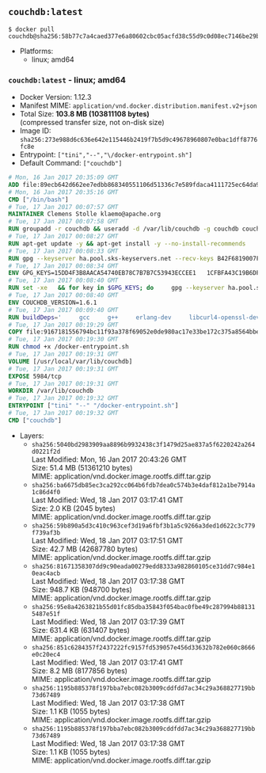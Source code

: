 ## `couchdb:latest`

```console
$ docker pull couchdb@sha256:58b77c7a4caed377e6a80602cbc05acfd38c55d9c0d08ec7146be29b8492ba28
```

-	Platforms:
	-	linux; amd64

### `couchdb:latest` - linux; amd64

-	Docker Version: 1.12.3
-	Manifest MIME: `application/vnd.docker.distribution.manifest.v2+json`
-	Total Size: **103.8 MB (103811108 bytes)**  
	(compressed transfer size, not on-disk size)
-	Image ID: `sha256:273e988d6c636e642e115446b2419f7b5d9c49678960807e0bac1dff8776fc8e`
-	Entrypoint: `["tini","--","\/docker-entrypoint.sh"]`
-	Default Command: `["couchdb"]`

```dockerfile
# Mon, 16 Jan 2017 20:35:09 GMT
ADD file:89ecb642d662ee7edbb868340551106d51336c7e589fdaca4111725ec64da957 in / 
# Mon, 16 Jan 2017 20:35:16 GMT
CMD ["/bin/bash"]
# Tue, 17 Jan 2017 00:07:57 GMT
MAINTAINER Clemens Stolle klaemo@apache.org
# Tue, 17 Jan 2017 00:07:58 GMT
RUN groupadd -r couchdb && useradd -d /var/lib/couchdb -g couchdb couchdb
# Tue, 17 Jan 2017 00:08:27 GMT
RUN apt-get update -y && apt-get install -y --no-install-recommends     ca-certificates     curl     erlang-nox     libicu52     libmozjs185-1.0     libnspr4     libnspr4-0d   && rm -rf /var/lib/apt/lists/*
# Tue, 17 Jan 2017 00:08:33 GMT
RUN gpg --keyserver ha.pool.sks-keyservers.net --recv-keys B42F6819007F00F88E364FD4036A9C25BF357DD4   && curl -o /usr/local/bin/gosu -fSL "https://github.com/tianon/gosu/releases/download/1.7/gosu-$(dpkg --print-architecture)"   && curl -o /usr/local/bin/gosu.asc -fSL "https://github.com/tianon/gosu/releases/download/1.7/gosu-$(dpkg --print-architecture).asc"   && gpg --verify /usr/local/bin/gosu.asc   && rm /usr/local/bin/gosu.asc   && chmod +x /usr/local/bin/gosu   && gpg --keyserver ha.pool.sks-keyservers.net --recv-keys 6380DC428747F6C393FEACA59A84159D7001A4E5   && curl -o /usr/local/bin/tini -fSL "https://github.com/krallin/tini/releases/download/v0.9.0/tini"   && curl -o /usr/local/bin/tini.asc -fSL "https://github.com/krallin/tini/releases/download/v0.9.0/tini.asc"   && gpg --verify /usr/local/bin/tini.asc   && rm /usr/local/bin/tini.asc   && chmod +x /usr/local/bin/tini
# Tue, 17 Jan 2017 00:08:34 GMT
ENV GPG_KEYS=15DD4F3B8AACA54740EB78C7B7B7C53943ECCEE1   1CFBFA43C19B6DF4A0CA3934669C02FFDF3CEBA3   25BBBAC113C1BFD5AA594A4C9F96B92930380381   4BFCA2B99BADC6F9F105BEC9C5E32E2D6B065BFB   5D680346FAA3E51B29DBCB681015F68F9DA248BC   7BCCEB868313DDA925DF1805ECA5BCB7BB9656B0   C3F4DFAEAD621E1C94523AEEC376457E61D50B88   D2B17F9DA23C0A10991AF2E3D9EE01E47852AEE4   E0AF0A194D55C84E4A19A801CDB0C0F904F4EE9B
# Tue, 17 Jan 2017 00:08:40 GMT
RUN set -xe   && for key in $GPG_KEYS; do     gpg --keyserver ha.pool.sks-keyservers.net --recv-keys "$key";   done
# Tue, 17 Jan 2017 00:08:40 GMT
ENV COUCHDB_VERSION=1.6.1
# Tue, 17 Jan 2017 00:09:40 GMT
RUN buildDeps='     gcc     g++     erlang-dev     libcurl4-openssl-dev     libicu-dev     libmozjs185-dev     libnspr4-dev     make   '   && apt-get update && apt-get install -y --no-install-recommends $buildDeps   && curl -fSL http://apache.osuosl.org/couchdb/source/$COUCHDB_VERSION/apache-couchdb-$COUCHDB_VERSION.tar.gz -o couchdb.tar.gz   && curl -fSL https://www.apache.org/dist/couchdb/source/$COUCHDB_VERSION/apache-couchdb-$COUCHDB_VERSION.tar.gz.asc -o couchdb.tar.gz.asc   && gpg --verify couchdb.tar.gz.asc   && mkdir -p /usr/src/couchdb   && tar -xzf couchdb.tar.gz -C /usr/src/couchdb --strip-components=1   && cd /usr/src/couchdb   && ./configure --with-js-lib=/usr/lib --with-js-include=/usr/include/mozjs   && make && make install   && apt-get purge -y --auto-remove $buildDeps   && rm -rf /var/lib/apt/lists/* /usr/src/couchdb /couchdb.tar.gz*   && chown -R couchdb:couchdb     /usr/local/lib/couchdb /usr/local/etc/couchdb     /usr/local/var/lib/couchdb /usr/local/var/log/couchdb /usr/local/var/run/couchdb   && chmod -R g+rw     /usr/local/lib/couchdb /usr/local/etc/couchdb     /usr/local/var/lib/couchdb /usr/local/var/log/couchdb /usr/local/var/run/couchdb   && mkdir -p /var/lib/couchdb   && sed -e 's/^bind_address = .*$/bind_address = 0.0.0.0/' -i /usr/local/etc/couchdb/default.ini   && sed -e 's!/usr/local/var/log/couchdb/couch.log$!/dev/null!' -i /usr/local/etc/couchdb/default.ini
# Tue, 17 Jan 2017 00:19:29 GMT
COPY file:9167181556794bc11f93a378f69052e0de980ac17e33be172c375a8564bbe89a in / 
# Tue, 17 Jan 2017 00:19:30 GMT
RUN chmod +x /docker-entrypoint.sh
# Tue, 17 Jan 2017 00:19:31 GMT
VOLUME [/usr/local/var/lib/couchdb]
# Tue, 17 Jan 2017 00:19:31 GMT
EXPOSE 5984/tcp
# Tue, 17 Jan 2017 00:19:31 GMT
WORKDIR /var/lib/couchdb
# Tue, 17 Jan 2017 00:19:32 GMT
ENTRYPOINT ["tini" "--" "/docker-entrypoint.sh"]
# Tue, 17 Jan 2017 00:19:32 GMT
CMD ["couchdb"]
```

-	Layers:
	-	`sha256:5040bd2983909aa8896b9932438c3f1479d25ae837a5f6220242a264d0221f2d`  
		Last Modified: Mon, 16 Jan 2017 20:43:26 GMT  
		Size: 51.4 MB (51361210 bytes)  
		MIME: application/vnd.docker.image.rootfs.diff.tar.gzip
	-	`sha256:ba6675db85ec3ca292cc064b6fdb7dea0c574b3e4daf812a1be7914a1c86d4f0`  
		Last Modified: Wed, 18 Jan 2017 03:17:41 GMT  
		Size: 2.0 KB (2045 bytes)  
		MIME: application/vnd.docker.image.rootfs.diff.tar.gzip
	-	`sha256:59b890a5d3c410c963cef3d19a6fbf3b1a5c9266a3ded1d622c3c779f739af3b`  
		Last Modified: Wed, 18 Jan 2017 03:17:51 GMT  
		Size: 42.7 MB (42687780 bytes)  
		MIME: application/vnd.docker.image.rootfs.diff.tar.gzip
	-	`sha256:81671358307dd9c90eada00279edd8333a982860105ce31dd7c984e10eac4acb`  
		Last Modified: Wed, 18 Jan 2017 03:17:38 GMT  
		Size: 948.7 KB (948700 bytes)  
		MIME: application/vnd.docker.image.rootfs.diff.tar.gzip
	-	`sha256:95e8a4263821b55d01fc85dba35843f054bac0fbe49c287994b881315487e51f`  
		Last Modified: Wed, 18 Jan 2017 03:17:39 GMT  
		Size: 631.4 KB (631407 bytes)  
		MIME: application/vnd.docker.image.rootfs.diff.tar.gzip
	-	`sha256:851c6284357f2437222fc9157fd539057e456d33632b782e060c8666e0c20ec4`  
		Last Modified: Wed, 18 Jan 2017 03:17:41 GMT  
		Size: 8.2 MB (8177856 bytes)  
		MIME: application/vnd.docker.image.rootfs.diff.tar.gzip
	-	`sha256:1195b885378f197bba7ebc082b3009cddfdd7ac34c29a368827719bb73d67489`  
		Last Modified: Wed, 18 Jan 2017 03:17:38 GMT  
		Size: 1.1 KB (1055 bytes)  
		MIME: application/vnd.docker.image.rootfs.diff.tar.gzip
	-	`sha256:1195b885378f197bba7ebc082b3009cddfdd7ac34c29a368827719bb73d67489`  
		Last Modified: Wed, 18 Jan 2017 03:17:38 GMT  
		Size: 1.1 KB (1055 bytes)  
		MIME: application/vnd.docker.image.rootfs.diff.tar.gzip
